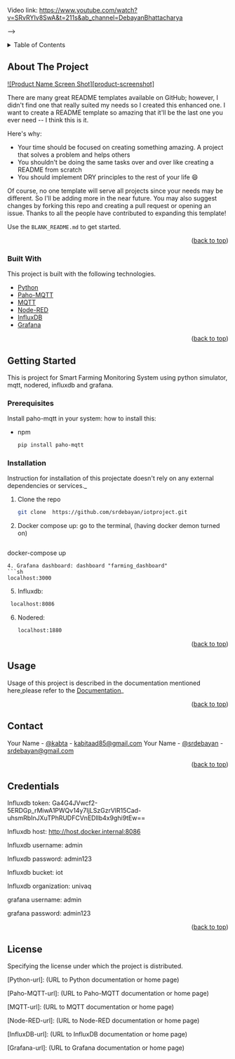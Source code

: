 Video link: https://www.youtube.com/watch?v=SRvRYIv8SwA&t=211s&ab_channel=DebayanBhattacharya


-->










<!-- TABLE OF CONTENTS -->
<details>
  <summary>Table of Contents</summary>
  <ol>
    <li>
      <a href="#about-the-project">About The Project</a>
      <ul>
        <li><a href="#built-with">Built With</a></li>
      </ul>
    </li>
    <li>
      <a href="#getting-started">Getting Started</a>
      <ul>
        <li><a href="#prerequisites">Prerequisites</a></li>
        <li><a href="#installation">Installation</a></li>
      </ul>
    </li>
    <li><a href="#usage">Usage</a></li>
    <li><a href="#contact">Contact</a></li>
    <li><a href="#credentials">Credentials</a></li>
  </ol>
</details>



<!-- ABOUT THE PROJECT -->
## About The Project

[![Product Name Screen Shot][product-screenshot]](https://example.com)

There are many great README templates available on GitHub; however, I didn't find one that really suited my needs so I created this enhanced one. I want to create a README template so amazing that it'll be the last one you ever need -- I think this is it.

Here's why:
* Your time should be focused on creating something amazing. A project that solves a problem and helps others
* You shouldn't be doing the same tasks over and over like creating a README from scratch
* You should implement DRY principles to the rest of your life :smile:

Of course, no one template will serve all projects since your needs may be different. So I'll be adding more in the near future. You may also suggest changes by forking this repo and creating a pull request or opening an issue. Thanks to all the people have contributed to expanding this template!

Use the `BLANK_README.md` to get started.

<p align="right">(<a href="#readme-top">back to top</a>)</p>



### Built With

This project is built with the following technologies.


* [Python](Python-url)
* [Paho-MQTT](Paho-MQTT-url)
* [MQTT](MQTT-url)
* [Node-RED](Node-RED-url)
* [InfluxDB](InfluxDB-url)
* [Grafana](Grafana-url)


<p align="right">(<a href="#readme-top">back to top</a>)</p>



<!-- GETTING STARTED -->
## Getting Started

This is project for Smart Farming Monitoring System using python simulator, mqtt, nodered, influxdb and grafana.

### Prerequisites

Install paho-mqtt in your system: how to install this:
* npm
  ```sh
  pip install paho-mqtt
  ```

### Installation

Instruction for installation of this projectate doesn't rely on any external dependencies or services._

1. Clone the repo
   ```sh
   git clone  https://github.com/srdebayan/iotproject.git
   ```
3. Docker compose up: go to the terminal, (having docker demon turned on)
   ```sh
  docker-compose up
   ```
4. Grafana dashboard: dashboard "farming_dashboard"
   ```sh
   localhost:3000
   ```
5. Influxdb:
  ```sh
   localhost:8086
  ```
6. Nodered:
   ```sh
   localhost:1880
   ```

<p align="right">(<a href="#readme-top">back to top</a>)</p>



<!-- USAGE EXAMPLES -->
## Usage

Usage of this project is described in the documentation mentioned here,please refer to the [Documentation](/docs.google.com/document/d/1OEeDvpzonv0mm_RzSJyPqbeKO3b86FiS9NGWq9lIYKY/edit?usp=sharing )_

<p align="right">(<a href="#readme-top">back to top</a>)</p>












<!-- CONTACT -->
## Contact

Your Name - [@kabta](https://github.com/kabta]) - kabitaad85@gmail.com
Your Name - [@srdebayan](https://github.com/srdebayan) - srdebayan@gmail.com


<p align="right">(<a href="#readme-top">back to top</a>)</p>





<!-- Credentials -->
## Credentials
Influxdb token: Ga4G4JVwcf2-5ERDGp_rMiwA1PWQv14y7IjLSzGzrVlR15Cad-uhsmRbInJXuTPhRUDFCVnEDllb4x9ghi9tEw==


Influxdb host: http://host.docker.internal:8086


Influxdb username: admin 

Influxdb password: admin123

Influxdb bucket: iot

Influxdb organization: univaq



grafana username: admin 

grafana password: admin123

<p align="right">(<a href="#readme-top">back to top</a>)</p>



## License

Specifying the license under which the project is distributed.

[Python-badge]: https://img.shields.io/badge/Python-<COLOR>?style=for-the-badge&logo=python&logoColor=white
[Python-url]: (URL to Python documentation or home page)

[Paho-MQTT-badge]: https://img.shields.io/badge/Paho--MQTT-<COLOR>?style=for-the-badge&logo=eclipse-mosquitto&logoColor=white
[Paho-MQTT-url]: (URL to Paho-MQTT documentation or home page)

[MQTT-badge]: https://img.shields.io/badge/MQTT-<COLOR>?style=for-the-badge&logo=mqtt&logoColor=white
[MQTT-url]: (URL to MQTT documentation or home page)

[Node-RED-badge]: https://img.shields.io/badge/Node--RED-<COLOR>?style=for-the-badge&logo=nodered&logoColor=white
[Node-RED-url]: (URL to Node-RED documentation or home page)

[InfluxDB-badge]: https://img.shields.io/badge/InfluxDB-<COLOR>?style=for-the-badge&logo=influxdb&logoColor=white
[InfluxDB-url]: (URL to InfluxDB documentation or home page)

[Grafana-badge]: https://img.shields.io/badge/Grafana-<COLOR>?style=for-the-badge&logo=grafana&logoColor=white
[Grafana-url]: (URL to Grafana documentation or home page)
